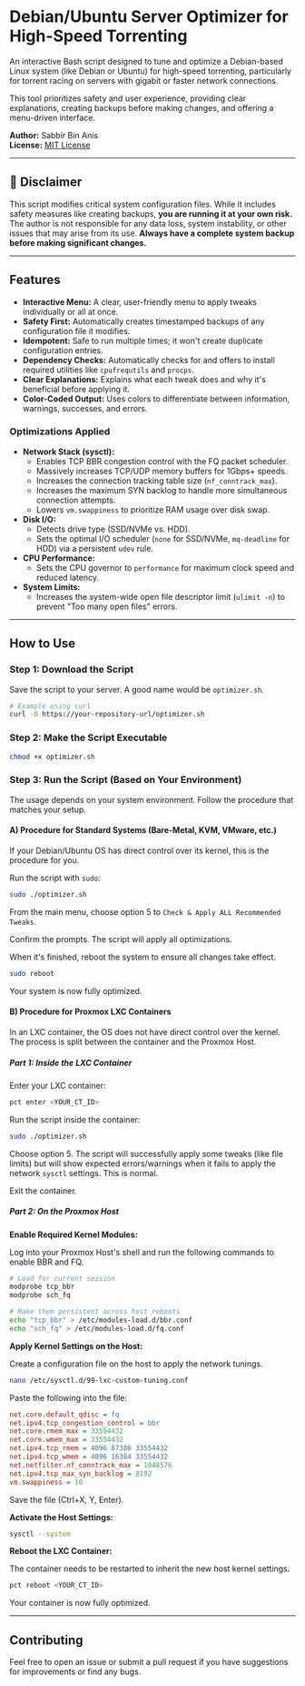 # Debian/Ubuntu Server Optimizer for High-Speed Torrenting

An interactive Bash script designed to tune and optimize a Debian-based Linux system (like Debian or Ubuntu) for high-speed torrenting, particularly for torrent racing on servers with gigabit or faster network connections.

This tool prioritizes safety and user experience, providing clear explanations, creating backups before making changes, and offering a menu-driven interface.

**Author:** Sabbir Bin Anis  
**License:** [MIT License](LICENSE)

---

## 🚨 Disclaimer

This script modifies critical system configuration files. While it includes safety measures like creating backups, **you are running it at your own risk.** The author is not responsible for any data loss, system instability, or other issues that may arise from its use. **Always have a complete system backup before making significant changes.**

---

## Features

- **Interactive Menu:** A clear, user-friendly menu to apply tweaks individually or all at once.
- **Safety First:** Automatically creates timestamped backups of any configuration file it modifies.
- **Idempotent:** Safe to run multiple times; it won't create duplicate configuration entries.
- **Dependency Checks:** Automatically checks for and offers to install required utilities like `cpufrequtils` and `procps`.
- **Clear Explanations:** Explains what each tweak does and why it's beneficial before applying it.
- **Color-Coded Output:** Uses colors to differentiate between information, warnings, successes, and errors.

### Optimizations Applied

- **Network Stack (sysctl):**
  - Enables TCP BBR congestion control with the FQ packet scheduler.
  - Massively increases TCP/UDP memory buffers for 1Gbps+ speeds.
  - Increases the connection tracking table size (`nf_conntrack_max`).
  - Increases the maximum SYN backlog to handle more simultaneous connection attempts.
  - Lowers `vm.swappiness` to prioritize RAM usage over disk swap.
- **Disk I/O:**
  - Detects drive type (SSD/NVMe vs. HDD).
  - Sets the optimal I/O scheduler (`none` for SSD/NVMe, `mq-deadline` for HDD) via a persistent `udev` rule.
- **CPU Performance:**
  - Sets the CPU governor to `performance` for maximum clock speed and reduced latency.
- **System Limits:**
  - Increases the system-wide open file descriptor limit (`ulimit -n`) to prevent "Too many open files" errors.

---

## How to Use

### Step 1: Download the Script

Save the script to your server. A good name would be `optimizer.sh`.

```bash
# Example using curl
curl -O https://your-repository-url/optimizer.sh
```

### Step 2: Make the Script Executable

```bash
chmod +x optimizer.sh
```

### Step 3: Run the Script (Based on Your Environment)

The usage depends on your system environment. Follow the procedure that matches your setup.

#### A) Procedure for Standard Systems (Bare-Metal, KVM, VMware, etc.)

If your Debian/Ubuntu OS has direct control over its kernel, this is the procedure for you.

Run the script with `sudo`:

```bash
sudo ./optimizer.sh
```

From the main menu, choose option 5 to `Check & Apply ALL Recommended Tweaks`.

Confirm the prompts. The script will apply all optimizations.

When it's finished, reboot the system to ensure all changes take effect.

```bash
sudo reboot
```

Your system is now fully optimized.

#### B) Procedure for Proxmox LXC Containers

In an LXC container, the OS does not have direct control over the kernel. The process is split between the container and the Proxmox Host.

##### Part 1: Inside the LXC Container

Enter your LXC container:

```bash
pct enter <YOUR_CT_ID>
```

Run the script inside the container:

```bash
sudo ./optimizer.sh
```

Choose option 5. The script will successfully apply some tweaks (like file limits) but will show expected errors/warnings when it fails to apply the network `sysctl` settings. This is normal.

Exit the container.

##### Part 2: On the Proxmox Host

**Enable Required Kernel Modules:**

Log into your Proxmox Host's shell and run the following commands to enable BBR and FQ.

```bash
# Load for current session
modprobe tcp_bbr
modprobe sch_fq

# Make them persistent across host reboots
echo "tcp_bbr" > /etc/modules-load.d/bbr.conf
echo "sch_fq" > /etc/modules-load.d/fq.conf
```

**Apply Kernel Settings on the Host:**

Create a configuration file on the host to apply the network tunings.

```bash
nano /etc/sysctl.d/99-lxc-custom-tuning.conf
```

Paste the following into the file:

```ini
net.core.default_qdisc = fq
net.ipv4.tcp_congestion_control = bbr
net.core.rmem_max = 33554432
net.core.wmem_max = 33554432
net.ipv4.tcp_rmem = 4096 87380 33554432
net.ipv4.tcp_wmem = 4096 16384 33554432
net.netfilter.nf_conntrack_max = 1048576
net.ipv4.tcp_max_syn_backlog = 8192
vm.swappiness = 10
```

Save the file (Ctrl+X, Y, Enter).

**Activate the Host Settings:**

```bash
sysctl --system
```

**Reboot the LXC Container:**

The container needs to be restarted to inherit the new host kernel settings.

```bash
pct reboot <YOUR_CT_ID>
```

Your container is now fully optimized.

---

## Contributing

Feel free to open an issue or submit a pull request if you have suggestions for improvements or find any bugs.
